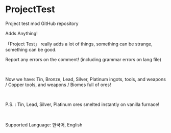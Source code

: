 # ProjectTest
Project test mod GitHub repository

Adds Anything!

「Project Test」 really adds a lot of things, something can be strange, something can be good.

Report any errors on the comment! (including grammar errors on lang file)

 

Now we have: Tin, Bronze, Lead, Silver, Platinum ingots, tools, and weapons / Copper tools, and weapons / Biomes full of ores!

 

P.S. : Tin, Lead, Silver, Platinum ores smelted instantly on vanilla furnace!

 

Supported Language: 한국어, English
